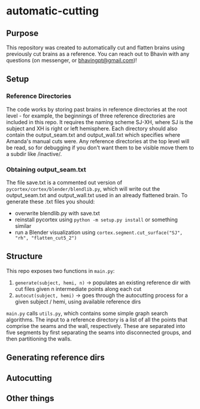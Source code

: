 # automatic-cutting

## Purpose

This repository was created to automatically cut and flatten brains using previously cut brains as a reference. You can reach out to Bhavin with any questions (on messenger, or bhavingpt@gmail.com)!

## Setup

### Reference Directories

The code works by storing past brains in reference directories at the root level - for example, the beginnings of three reference directories are included in this repo. It requires the naming scheme SJ-XH, where SJ is the subject and XH is right or left hemisphere. Each directory should also contain the output_seam.txt and output_wall.txt which specifies where Amanda's manual cuts were.
Any reference directories at the top level will be read, so for debugging if you don't want them to be visible move them to a subdir like /inactive/.

### Obtaining output_seam.txt

The file save.txt is a commented out version of `pycortex/cortex/blender/blendlib.py`, which will write out the output_seam.txt and output_wall.txt used in an already flattened brain. To generate these .txt files you should:
  - overwrite blendlib.py with save.txt
  - reinstall pycortex using `python -m setup.py install` or something similar
  - run a Blender visualization using `cortex.segment.cut_surface("SJ", "rh", "flatten_cut5_2")`
  
## Structure

This repo exposes two functions in `main.py`:
  1. `generate(subject, hemi, n)` -> populates an existing reference dir with cut files given n intermediate points along each cut
  2. `autocut(subject, hemi)`     -> goes through the autocutting process for a given subject / hemi, using available reference dirs
  
`main.py` calls `utils.py`, which contains some simple graph search algorithms. The input to a reference directory is a list of all the points that comprise the seams and the wall, respectively. These are separated into five segments by first separating the seams into disconnected groups, and then partitioning the walls.

## Generating reference dirs

## Autocutting

## Other things
